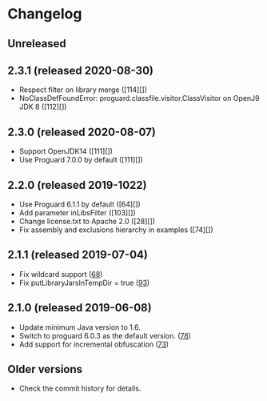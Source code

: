 # Changelog

## Unreleased

## 2.3.1 (released 2020-08-30)

- Respect filter on library merge ([114][])
- NoClassDefFoundError: proguard.classfile.visitor.ClassVisitor on OpenJ9 JDK 8 ([112][])

## 2.3.0 (released 2020-08-07)

- Support OpenJDK14 ([111][])
- Use Proguard 7.0.0 by default ([111][])

## 2.2.0 (released 2019-1022)

- Use Proguard 6.1.1 by default ([64][])
- Add parameter inLibsFilter ([103][])
- Change license.txt to Apache 2.0 ([28][])
- Fix assembly and exclusions hierarchy in examples ([74][])

## 2.1.1 (released 2019-07-04)

- Fix wildcard support ([68][])
- Fix putLibraryJarsInTempDir = true ([93][])

[68]: https://github.com/wvengen/proguard-maven-plugin/pull/68
[93]: https://github.com/wvengen/proguard-maven-plugin/pull/93

## 2.1.0 (released 2019-06-08)
- Update minimum Java version to 1.6.
- Switch to proguard 6.0.3 as the default version. ([78][])
- Add support for incremental obfuscation ([73][])

[73]: https://github.com/wvengen/proguard-maven-plugin/pull/73
[78]: https://github.com/wvengen/proguard-maven-plugin/pull/78

## Older versions
- Check the commit history for details.

